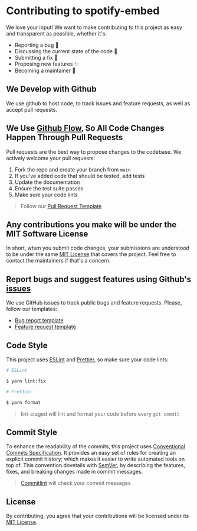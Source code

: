# Contributing to spotify-embed

We love your input! We want to make contributing to this project as easy and transparent as possible, whether it's:

- Reporting a bug 🐞
- Discussing the current state of the code 📝
- Submitting a fix 🔧
- Proposing new features ✨
- Becoming a maintainer 💪

## We Develop with Github

We use github to host code, to track issues and feature requests, as well as accept pull requests.

## We Use [Github Flow](https://guides.github.com/introduction/flow/index.html), So All Code Changes Happen Through Pull Requests

Pull requests are the best way to propose changes to the codebase. We actively welcome your pull requests:

1. Fork the repo and create your branch from `main`
2. If you've added code that should be tested, add tests
3. Update the documentation
4. Ensure the test suite passes
5. Make sure your code lints

> Follow our [Pull Request Template](https://github.com/Gabb-c/spotify-embed/blob/main/.github/CONTRIBUTING.md)

## Any contributions you make will be under the MIT Software License

In short, when you submit code changes, your submissions are understood to be under the same [MIT License](https://github.com/Gabb-c/spotify-embed/blob/main/LICENSE) that covers the project. Feel free to contact the maintainers if that's a concern.

## Report bugs and suggest features using Github's [issues](https://github.com/Gabb-c/spotify-embed/issues)

We use GitHub issues to track public bugs and feature requests. Please, follow our templates:

- [Bug report template](https://github.com/Gabb-c/spotify-embed/blob/main/.github/ISSUE_TEMPLATE/bug_report.yml)
- [Feature request template](https://github.com/Gabb-c/spotify-embed/blob/main/.github/ISSUE_TEMPLATE/feature_request.yml)

## Code Style

This project uses [ESLint](https://eslint.org/) and [Prettier](https://prettier.io/), so make sure your code lints:

```bash
# ESLint

$ yarn lint:fix

# Prettier

$ yarn format
```

> lint-staged will lint and format your code before every `git commit`

## Commit Style

To enhance the readability of the commits, this project uses [Conventional Commits Specification](https://www.conventionalcommits.org/en/v1.0.0/).
It provides an easy set of rules for creating an explicit commit history; which makes it easier to write automated tools on top of. This convention dovetails with [SemVer](https://semver.org/), by describing the features, fixes, and breaking changes made in commit messages.

> [Commitlint](https://github.com/conventional-changelog/commitlint) will check your commit messages

## License

By contributing, you agree that your contributions will be licensed under its [MIT License](https://github.com/Gabb-c/spotify-embed/blob/main/LICENSE).
